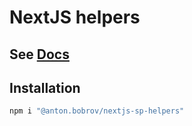 # NextJS helpers

## See [Docs](https://antonbobrov.github.io/nextjs-sp-helpers/)

## Installation

```bash
npm i "@anton.bobrov/nextjs-sp-helpers"
```
